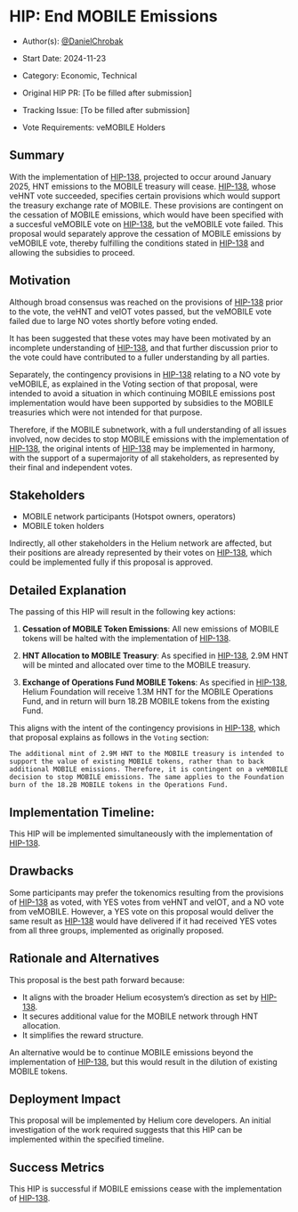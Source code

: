 # HIP: End MOBILE Emissions
 
- Author(s): [@DanielChrobak](https://github.com/DanielChrobak)

- Start Date: 2024-11-23

- Category: Economic, Technical

- Original HIP PR: [To be filled after submission]

- Tracking Issue: [To be filled after submission]

- Vote Requirements: veMOBILE Holders
  
## Summary

With the implementation of [HIP-138][hip-138], projected to occur around January 2025, HNT emissions to the MOBILE treasury will cease. [HIP-138][hip-138], whose veHNT vote succeeded, specifies certain provisions which would support the treasury exchange rate of MOBILE. These provisions are contingent on the cessation of MOBILE emissions, which would have been specified with a succesful veMOBILE vote on [HIP-138][hip-138], but the veMOBILE vote failed. This proposal would separately approve the cessation of MOBILE emissions by veMOBILE vote, thereby fulfilling the conditions stated in [HIP-138][hip-138] and allowing the subsidies to proceed.

## Motivation

Although broad consensus was reached on the provisions of [HIP-138][hip-138] prior to the vote, the veHNT and veIOT votes passed, but the veMOBILE vote failed due to large NO votes shortly before voting ended.

It has been suggested that these votes may have been motivated by an incomplete understanding of [HIP-138][hip-138], and that further discussion prior to the vote could have contributed to a fuller understanding by all parties.

Separately, the contingency provisions in [HIP-138][hip-138] relating to a NO vote by veMOBILE, as explained in the Voting section of that proposal, were intended to avoid a situation in which continuing MOBILE emissions post implementation would have been supported by subsidies to the MOBILE treasuries which were not intended for that purpose.

Therefore, if the MOBILE subnetwork, with a full understanding of all issues involved, now decides to stop MOBILE emissions with the implementation of [HIP-138][hip-138], the original intents of [HIP-138][hip-138] may be implemented in harmony, with the support of a supermajority of all stakeholders, as represented by their final and independent votes.

## Stakeholders

- MOBILE network participants (Hotspot owners, operators)
- MOBILE token holders

Indirectly, all other stakeholders in the Helium network are affected, but their positions are already represented by their votes on [HIP-138][hip-138], which could be implemented fully if this proposal is approved.

## Detailed Explanation

The passing of this HIP will result in the following key actions:

1. **Cessation of MOBILE Token Emissions**: All new emissions of MOBILE tokens will be halted with the implementation of [HIP-138][hip-138].

2. **HNT Allocation to MOBILE Treasury**: As specified in [HIP-138][hip-138], 2.9M HNT will be minted and allocated over time to the MOBILE treasury.

3. **Exchange of Operations Fund MOBILE Tokens**: As specified in [HIP-138][hip-138], Helium Foundation will receive 1.3M HNT for the MOBILE Operations Fund, and in return will burn 18.2B MOBILE tokens from the existing Fund.

This aligns with the intent of the contingency provisions in [HIP-138][hip-138], which that proposal explains as follows in the `Voting` section:

```The additional mint of 2.9M HNT to the MOBILE treasury is intended to support the value of existing MOBILE tokens, rather than to back additional MOBILE emissions. Therefore, it is contingent on a veMOBILE decision to stop MOBILE emissions. The same applies to the Foundation burn of the 18.2B MOBILE tokens in the Operations Fund.```

## Implementation Timeline:
This HIP will be implemented simultaneously with the implementation of [HIP-138][hip-138].

## Drawbacks

Some participants may prefer the tokenomics resulting from the provisions of [HIP-138][hip-138] as voted, with YES votes from veHNT and veIOT, and a NO vote from veMOBILE. However, a YES vote on this proposal would deliver the same result as [HIP-138][hip-138] would have delivered if it had received YES votes from all three groups, implemented as originally proposed.

## Rationale and Alternatives

This proposal is the best path forward because:
- It aligns with the broader Helium ecosystem’s direction as set by [HIP-138][hip-138].
- It secures additional value for the MOBILE network through HNT allocation.
- It simplifies the reward structure.

An alternative would be to continue MOBILE emissions beyond the implementation of [HIP-138][hip-138], but this would result in the dilution of existing MOBILE tokens.

## Deployment Impact

This proposal will be implemented by Helium core developers. An initial investigation of the work required suggests that this HIP can be implemented within the specified timeline.

## Success Metrics

This HIP is successful if MOBILE emissions cease with the implementation of [HIP-138][hip-138].

[hip-138]: https://github.com/helium/HIP/blob/main/0138-return-to-hnt.md
